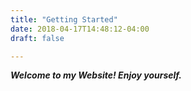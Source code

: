 ```yaml
---
title: "Getting Started"
date: 2018-04-17T14:48:12-04:00
draft: false

---
```


***Welcome to my Website! Enjoy yourself.***
